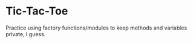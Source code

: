 # Tic-Tac-Toe
Practice using factory functions/modules to keep methods and variables private, I guess.
